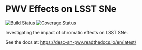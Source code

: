 # PWV Effects on LSST SNe

[![Build Status](https://www.travis-ci.com/LSSTDESC/SN-PWV.svg?branch=master)](https://www.travis-ci.com/LSSTDESC/SN-PWV)
[![Coverage Status](https://coveralls.io/repos/github/LSSTDESC/SN-PWV/badge.svg?branch=master)](https://coveralls.io/github/LSSTDESC/SN-PWV?branch=master)

Investigating the impact of chromatic effects on LSST SNe.

See the docs at: https://desc-sn-pwv.readthedocs.io/en/latest/

